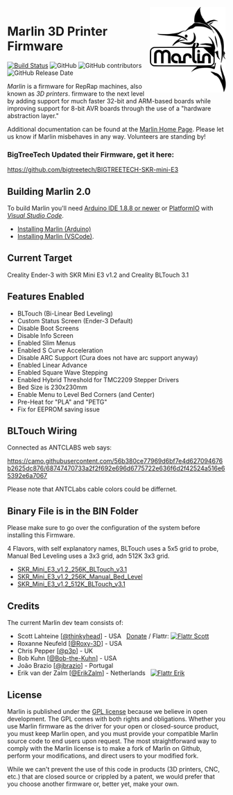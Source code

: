 ﻿<img align="right" width=175 src="buildroot/share/pixmaps/logo/marlin-250.png" />

# Marlin 3D Printer Firmware

[![Build Status](https://travis-ci.org/MarlinFirmware/Marlin.svg?branch=2.0.x)](https://travis-ci.org/MarlinFirmware/Marlin)
![GitHub](https://img.shields.io/github/license/marlinfirmware/marlin.svg)
![GitHub contributors](https://img.shields.io/github/contributors/marlinfirmware/marlin.svg)
![GitHub Release Date](https://img.shields.io/github/release-date/marlinfirmware/marlin.svg)

_Marlin_ is a firmware for RepRap machines, also known as _3D printers_. firmware to the next level by adding support for much faster 32-bit and ARM-based boards while improving support for 8-bit AVR boards through the use of a "hardware abstraction layer."

Additional documentation can be found at the [Marlin Home Page](http://marlinfw.org/).
Please let us know if Marlin misbehaves in any way. Volunteers are standing by!

### BigTreeTech Updated their Firmware, get it here:
https://github.com/bigtreetech/BIGTREETECH-SKR-mini-E3

## Building Marlin 2.0

To build Marlin you'll need [Arduino IDE 1.8.8 or newer](https://www.arduino.cc/en/main/software) or [PlatformIO](http://docs.platformio.org/en/latest/ide.html#platformio-ide) with _[Visual Studio Code](https://code.visualstudio.com/download)_.

- [Installing Marlin (Arduino)](http://marlinfw.org/docs/basics/install_arduino.html)
- [Installing Marlin (VSCode)](http://marlinfw.org/docs/basics/install_platformio_vscode.html).

## Current Target

Creality Ender-3 with SKR Mini E3 v1.2 and Creality BLTouch 3.1

## Features Enabled

- BLTouch (Bi-Linear Bed Leveling)
- Custom Status Screen (Ender-3 Default)
- Disable Boot Screens
- Disable Info Screen
- Enabled Slim Menus
- Enabled S Curve Acceleration
- Disable ARC Support (Cura does not have arc support anyway)
- Enabled Linear Advance
- Enabled Square Wave Stepping
- Enabled Hybrid Threshold for TMC2209 Stepper Drivers
- Bed Size is 230x230mm
- Enable Menu to Level Bed Corners (and Center)
- Pre-Heat for "PLA" and "PETG"
- Fix for EEPROM saving issue

## BLTouch Wiring

Connected as ANTCLABS web says:

https://camo.githubusercontent.com/56b380ce77969d6bf7e4d627094676b2625dc876/68747470733a2f2f692e696d6775722e636f6d2f42524a516e65392e6a7067

Please note that ANTCLabs cable colors could be differnet.

## Binary File is in the BIN Folder

Please make sure to go over the configuration of the system before installing this Firmware.

4 Flavors, with self explanatory names, BLTouch uses a 5x5 grid to probe, Manual Bed Leveling uses a 3x3 grid, adn 512K 3x3 grid.

- [SKR_Mini_E3_v1.2_256K_BLTouch_v3.1](https://raw.githubusercontent.com/damvcoool/Marlin-2.0.x-SKR-Mini-E3-v1.2/master/bin/SKR_Mini_E3_v1.2_256K_BLTouch_v3.1.bin)
- [SKR_Mini_E3_v1.2_256K_Manual_Bed_Level](https://raw.githubusercontent.com/damvcoool/Marlin-2.0.x-SKR-Mini-E3-v1.2/master/bin/SKR_Mini_E3_v1.2_256K_Manual_Bed_Level.bin)
- [SKR_Mini_E3_v1.2_512K_BLTouch_v3.1](https://github.com/AnakinSpain/Malin-2.0.5.3-para-SKR-mini-E3-1.2-y-Ender-3/blob/master/bin/SKR_Mini_E3_v1.2_512K_BLTouch_v3.1.bin)


## Credits

The current Marlin dev team consists of:

- Scott Lahteine [[@thinkyhead](https://github.com/thinkyhead)] - USA &nbsp; [Donate](http://www.thinkyhead.com/donate-to-marlin) / Flattr: [![Flattr Scott](http://api.flattr.com/button/flattr-badge-large.png)](https://flattr.com/submit/auto?user_id=thinkyhead&url=https://github.com/MarlinFirmware/Marlin&title=Marlin&language=&tags=github&category=software)
- Roxanne Neufeld [[@Roxy-3D](https://github.com/Roxy-3D)] - USA
- Chris Pepper [[@p3p](https://github.com/p3p)] - UK
- Bob Kuhn [[@Bob-the-Kuhn](https://github.com/Bob-the-Kuhn)] - USA
- João Brazio [[@jbrazio](https://github.com/jbrazio)] - Portugal
- Erik van der Zalm [[@ErikZalm](https://github.com/ErikZalm)] - Netherlands &nbsp; [![Flattr Erik](http://api.flattr.com/button/flattr-badge-large.png)](https://flattr.com/submit/auto?user_id=ErikZalm&url=https://github.com/MarlinFirmware/Marlin&title=Marlin&language=&tags=github&category=software)

## License

Marlin is published under the [GPL license](/LICENSE) because we believe in open development. The GPL comes with both rights and obligations. Whether you use Marlin firmware as the driver for your open or closed-source product, you must keep Marlin open, and you must provide your compatible Marlin source code to end users upon request. The most straightforward way to comply with the Marlin license is to make a fork of Marlin on Github, perform your modifications, and direct users to your modified fork.

While we can't prevent the use of this code in products (3D printers, CNC, etc.) that are closed source or crippled by a patent, we would prefer that you choose another firmware or, better yet, make your own.
